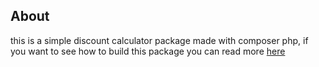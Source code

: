 ## About

this is a simple discount calculator package made with composer php, if you want to see how to build this package you can read more [here](https://leravio.com/blog/tutorial-membuat-composer-php-package/)

